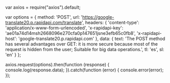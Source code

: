 var axios = require("axios").default;

var options = {
  method: 'POST',
  url: 'https://google-translate20.p.rapidapi.com/translate',
  headers: {
    'content-type': 'application/x-www-form-urlencoded',
    'x-rapidapi-key': 'ae01a74d14msh2668096e270cfa0p147651jsne3efb65c0fb8',
    'x-rapidapi-host': 'google-translate20.p.rapidapi.com'
  },
  data: {
    text: 'The POST method has several advantages over GET: it is more secure because most of the request is hidden from the user; Suitable for big data operations.',
    tl: 'es',
    sl: 'en'
  }
};

axios.request(options).then(function (response) {
	console.log(response.data);
}).catch(function (error) {
	console.error(error);
});
